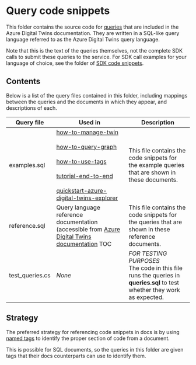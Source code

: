 # Query code snippets

This folder contains the source code for [queries](https://docs.microsoft.com/azure/digital-twins/concepts-query-language) that are included in the Azure Digital Twins documentation. They are written in a SQL-like query language referred to as the Azure Digital Twins query language.

Note that this is the text of the queries themselves, not the complete SDK calls to submit these queries to the service. For SDK call examples for your language of choice, see the folder of [SDK code snippets](/sdks).

## Contents

Below is a list of the query files contained in this folder, including mappings between the queries and the documents in which they appear, and descriptions of each.

| Query file | Used in | Description
| --- | --- | --- |
| examples.sql | [how-to-manage-twin](https://docs.microsoft.com/azure/digital-twins/how-to-manage-twin)<br><br>[how-to-query-graph](https://docs.microsoft.com/azure/digital-twins/how-to-query-graph)<br><br>[how-to-use-tags](https://docs.microsoft.com/azure/digital-twins/how-to-use-tags)<br><br>[tutorial-end-to-end](https://docs.microsoft.com/azure/digital-twins/tutorial-end-to-end)<br><br>[quickstart-azure-digital-twins-explorer](https://docs.microsoft.com/azure/digital-twins/quickstart-azure-digital-twins-explorer)| This file contains the code snippets for the example queries that are shown in these documents. |
| reference.sql | Query language reference documentation (accessible from [Azure Digital Twins documentation](https://docs.microsoft.com/azure/digital-twins/) TOC | This file contains the code snippets for the queries that are shown in these reference documents. |
| test_queries.cs | *None* | *FOR TESTING PURPOSES*<br>The code in this file runs the queries in **queries.sql** to test whether they work as expected. |

## Strategy

The preferred strategy for referencing code snippets in docs is by using [named tags](https://review.docs.microsoft.com/help/contribute/code-in-docs?branch=master#named-snippet) to identify the proper section of code from a document.

This is possible for SQL documents, so the queries in this folder are given tags that their docs counterparts can use to identify them.
